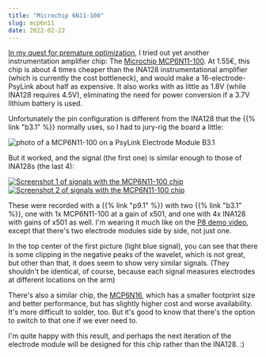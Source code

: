 ```yaml
---
title: "Microchip 6N11-100"
slug: mcp6n11
date: 2022-02-22
---
```


[In my quest for premature optimization](/blog/ina155), I tried out yet another instrumentation amplifier chip: The [Microchip MCP6N11-100](https://www.microchip.com/en-us/product/MCP6N11).  At 1.55€, this chip is about 4 times cheaper than the INA128 instrumentational amplifier (which is currently the cost bottleneck), and would make a 16-electrode-PsyLink about half as expensive.  It also works with as little as 1.8V (while INA128 requires 4.5V), eliminating the need for power conversion if a 3.7V lithium battery is used.

Unfortunately the pin configuration is different from the INA128 that the {{% link "b3.1" %}} normally uses, so I had to jury-rig the board a little:

![photo of a MCP6N11-100 on a PsyLink Electrode Module B3.1](/img/blog/2022-02-22_mcp6n11.png)

But it worked, and the signal (the first one) is similar enough to those of INA128s (the last 4):

[![Screenshot 1 of signals with the MCP6N11-100 chip](/img/blog/2022-02-22_signal1.png)](/img/blog/2022-02-22_signal1.png)
[![Screenshot 2 of signals with the MCP6N11-100 chip](/img/blog/2022-02-22_signal2.png)](/img/blog/2022-02-22_signal2.png)

These were recorded with a {{% link "p9.1" %}} with two {{% link "b3.1" %}}, one with 1x MCP6N11-100 at a gain of x501, and one with 4x INA128 with gains of x501 as well.  I'm wearing it much like on the [P8 demo video](https://peertube.linuxrocks.online/w/vELMqkNxjVWzxUj1f7eCeX), except that there's two electrode modules side by side, not just one.

In the top center of the first picture (light blue signal), you can see that there is some clipping in the negative peaks of the wavelet, which is not great, but other than that, it does seem to show very similar signals.  (They shouldn't be identical, of course, because each signal measures electrodes at different locations on the arm)

There's also a similar chip, the [MCP6N16](https://www.microchip.com/en-us/product/MCP6N16), which has a smaller footprint size and better performance, but has slightly higher cost and worse availability.  It's more difficult to solder, too.  But it's good to know that there's the option to switch to that one if we ever need to.

I'm quite happy with this result, and perhaps the next iteration of the electrode module will be designed for this chip rather than the INA128. :)
